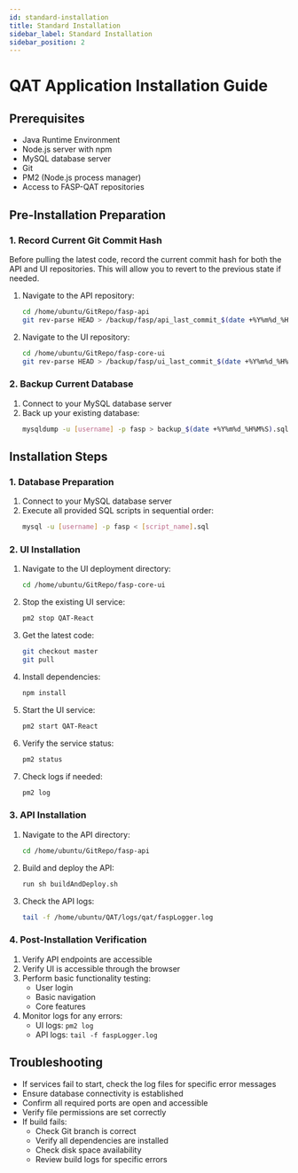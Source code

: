 ```yaml
---
id: standard-installation
title: Standard Installation
sidebar_label: Standard Installation
sidebar_position: 2
---
```


# QAT Application Installation Guide

## Prerequisites
- Java Runtime Environment
- Node.js server with npm
- MySQL database server
- Git
- PM2 (Node.js process manager)
- Access to FASP-QAT repositories

## Pre-Installation Preparation

### 1. Record Current Git Commit Hash
Before pulling the latest code, record the current commit hash for both the API and UI repositories. This will allow you to revert to the previous state if needed.

1. Navigate to the API repository:
   ```bash
   cd /home/ubuntu/GitRepo/fasp-api
   git rev-parse HEAD > /backup/fasp/api_last_commit_$(date +%Y%m%d_%H%M%S).txt
   ```

2. Navigate to the UI repository:
   ```bash
   cd /home/ubuntu/GitRepo/fasp-core-ui
   git rev-parse HEAD > /backup/fasp/ui_last_commit_$(date +%Y%m%d_%H%M%S).txt
   ```

### 2. Backup Current Database
1. Connect to your MySQL database server
2. Back up your existing database:
   ```bash
   mysqldump -u [username] -p fasp > backup_$(date +%Y%m%d_%H%M%S).sql
   ```

## Installation Steps

### 1. Database Preparation
1. Connect to your MySQL database server
2. Execute all provided SQL scripts in sequential order:
   ```bash
   mysql -u [username] -p fasp < [script_name].sql
   ```


### 2. UI Installation
1. Navigate to the UI deployment directory:
   ```bash
   cd /home/ubuntu/GitRepo/fasp-core-ui
   ```

2. Stop the existing UI service:
   ```bash
   pm2 stop QAT-React
   ```

3. Get the latest code:
   ```bash
   git checkout master
   git pull
   ```

4. Install dependencies:
   ```bash
   npm install
   ```

5. Start the UI service:
   ```bash
   pm2 start QAT-React
   ```

6. Verify the service status:
   ```bash
   pm2 status
   ```

7. Check logs if needed:
   ```bash
   pm2 log
   ```

### 3. API Installation
1. Navigate to the API directory:
   ```bash
   cd /home/ubuntu/GitRepo/fasp-api
   ```

2. Build and deploy the API:
   ```bash
   run sh buildAndDeploy.sh
   ```

3. Check the API logs:
   ```bash
   tail -f /home/ubuntu/QAT/logs/qat/faspLogger.log
   ```

### 4. Post-Installation Verification
1. Verify API endpoints are accessible
2. Verify UI is accessible through the browser
3. Perform basic functionality testing:
   - User login
   - Basic navigation
   - Core features
4. Monitor logs for any errors:
   - UI logs: `pm2 log`
   - API logs: `tail -f faspLogger.log`

## Troubleshooting
- If services fail to start, check the log files for specific error messages
- Ensure database connectivity is established
- Confirm all required ports are open and accessible
- Verify file permissions are set correctly
- If build fails:
  - Check Git branch is correct
  - Verify all dependencies are installed
  - Check disk space availability
  - Review build logs for specific errors